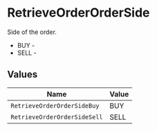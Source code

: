 # RetrieveOrderOrderSide

Side of the order.
* BUY - 
* SELL - 


## Values

| Name                         | Value                        |
| ---------------------------- | ---------------------------- |
| `RetrieveOrderOrderSideBuy`  | BUY                          |
| `RetrieveOrderOrderSideSell` | SELL                         |